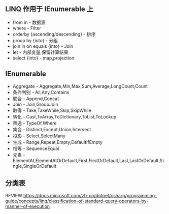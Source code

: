 ## LINQ 作用于 IEnumerable 上
* from in - 数据源
* where - Filter
* orderby {ascending/descending} - 排序
* group by {into} - 分组
* join in on equals {into} - Join
* let - 内部变量,保留计算结果
* select {into} - map,projection


## IEnumerable
* Aggregate - Aggregate,Min,Max,Sum,Average,LongCount,Count
* 条件判别 - All,Any,Contains
* 联合 - Append,Concat
* Join - Join,GroupJoin
* 取得 - Take,TakeWhile,Skip,SkipWhile 
* 转化 - Cast,ToArray,ToDictionary,ToList,ToLookup
* 筛选 - TypeOf,Where
* 集合 - Distinct,Except,Union,Intersect
* 投影 - Select,SelectMany
* 生成 - Range,Repeat,Empty,DefaultIfEmpty
* 相等 - SequenceEqual
* 元素 - ElementAt,ElementAtOrDefault,First,FirstOrDefault,Last,LastOrDefault,Single,SingleOrDefault


## 分类表
REVIEW 
https://docs.microsoft.com/zh-cn/dotnet/csharp/programming-guide/concepts/linq/classification-of-standard-query-operators-by-manner-of-execution
